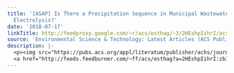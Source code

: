 ```yaml
---
title: '[ASAP] Is There a Precipitation Sequence in Municipal Wastewater Induced by
  Electrolysis?'
date: '2018-07-17'
linkTitle: http://feedproxy.google.com/~r/acs/esthag/~3/2HEshpIihrI/acs.est.8b02869
source: 'Environmental Science & Technology: Latest Articles (ACS Publications)'
description: |-
  <p><img src="https://pubs.acs.org/appl/literatum/publisher/achs/journals/content/esthag/0/esthag.ahead-of-print/acs.est.8b02869/20180717/images/medium/es-2018-028695_0007.gif" alt="TOC Graphic"/></p><div><cite>Environmental Science & Technology</cite></div><div>DOI: 10.1021/acs.est.8b02869</div><div class="feedflare">
  <a href="http://feeds.feedburner.com/~ff/acs/esthag?a=2HEshpIihrI:zb1u6YxWAZU:yIl2AUoC8zA"><img src="http://feeds.feedburner.com/~ff/acs/esthag?d=yIl2AUoC8zA" border="0"></img></a>
---
```

